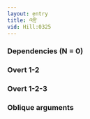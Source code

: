 ```yaml
---
layout: entry
title: འགྲེ་
vid: Hill:0325
---
```

### Dependencies (N = 0)


### Overt 1-2


### Overt 1-2-3


### Oblique arguments
